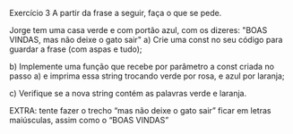 Exercício 3
A partir da frase a seguir, faça o que se pede.

Jorge tem uma casa verde e com portão azul, com os dizeres: "BOAS VINDAS, mas não deixe o gato sair"
a) Crie uma const no seu código para guardar a frase (com aspas e tudo);

b) Implemente uma função que recebe por parâmetro a const criada no passo a) e imprima essa string trocando verde por rosa, e azul por laranja;

c) Verifique se a nova string contém as palavras verde e laranja.

EXTRA: tente fazer o trecho “mas não deixe o gato sair” ficar em letras maiúsculas, assim como o “BOAS VINDAS”